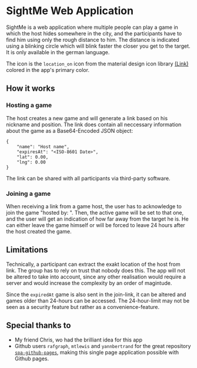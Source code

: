 # SightMe Web Application

SightMe is a web application where multiple people can play a game in which the host hides somewhere in the city, and the participants have to find him using only the rough distance to him. The distance is indicated using a blinking circle which will blink faster the closer you get to the target. It is only available in the german language.

The icon is the `location_on` icon from the material design icon library [(Link)](https://material.io/resources/icons/?icon=location_on&style=baseline) colored in the app's primary color.

## How it works

### Hosting a game

The host creates a new game and will generate a link based on his nickname and position. The link does contain all neccessary information about the game as a Base64-Encoded JSON object:

    {
        "name": "Host name",
        "expiresAt": "<ISO-8601 Date>",
        "lat": 0.00,
        "lng": 0.00
    }
    
The link can be shared with all participants via third-party software.    

### Joining a game

When receiving a link from a game host, the user has to acknowledge to join the game "hosted by: <Host name>". Then, the active game will be set to that one, and the user will get an indication of how far away from the target he is. He can either leave the game himself or will be forced to leave 24 hours after the host created the game.

## Limitations

Technically, a participant can extract the exakt location of the host from link. The group has to rely on trust that nobody does this. The app will not be altered to take into account, since any other realisation would require a server and would increase the complexity by an order of magintude.

Since the `expiredAt` game is also sent in the join-link, it can be altered and games older than 24-hours can be accessed. The 24-hour-limit may not be seen as a security feature but rather as a convenience-feature.

## Special thanks to

- My friend Chris, wo had the brilliant idea for this app
- Github users `rafgraph`, `mtlewis` and `yannbertrand` for the great repository [`spa-github-pages`](https://github.com/rafgraph/spa-github-pages), making this single page application possible with Github pages.